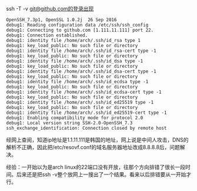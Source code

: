 ssh -T -v git@github.com的登录出现


    OpenSSH_7.3p1, OpenSSL 1.0.2j  26 Sep 2016
    debug1: Reading configuration data /etc/ssh/ssh_config
    debug1: Connecting to github.com [1.111.11.111] port 22.
    debug1: Connection established.
    debug1: identity file /home/arch/.ssh/id_rsa type 1
    debug1: key_load_public: No such file or directory
    debug1: identity file /home/arch/.ssh/id_rsa-cert type -1
    debug1: key_load_public: No such file or directory
    debug1: identity file /home/arch/.ssh/id_dsa type -1
    debug1: key_load_public: No such file or directory
    debug1: identity file /home/arch/.ssh/id_dsa-cert type -1
    debug1: key_load_public: No such file or directory
    debug1: identity file /home/arch/.ssh/id_ecdsa type -1
    debug1: key_load_public: No such file or directory
    debug1: identity file /home/arch/.ssh/id_ecdsa-cert type -1
    debug1: key_load_public: No such file or directory
    debug1: identity file /home/arch/.ssh/id_ed25519 type -1
    debug1: key_load_public: No such file or directory
    debug1: identity file /home/arch/.ssh/id_ed25519-cert type -1
    debug1: Enabling compatibility mode for protocol 2.0
    debug1: Local version string SSH-2.0-OpenSSH_7.3
    ssh_exchange_identification: Connection closed by remote host




经网上查阅，知道ip地址是1.1.11.111是韩国的地址，网上说是中间人攻击，DNS的解析不正确，因此把/etc/resovf.conf的域名服务器地址改成8.8.8.8后，问题解决。

经验：一开始以为是arch linux的22端口没有开放，往那个方向排错了很长一段时间。后来还是把ssh -v整个放网上一搜出了一个结果。看来以后排错要从一开始才行。
